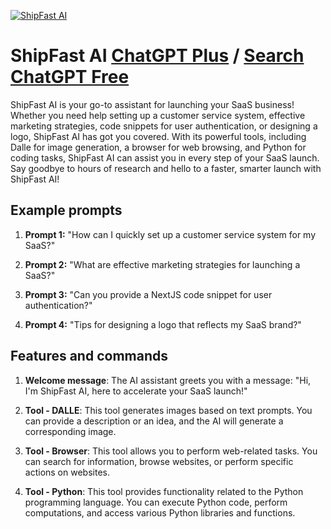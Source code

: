 
[![ShipFast AI](https://files.oaiusercontent.com/file-AZnBQE8YBJgAlfBHfVqrQT9G?se=2123-10-17T16%3A04%3A23Z&sp=r&sv=2021-08-06&sr=b&rscc=max-age%3D31536000%2C%20immutable&rscd=attachment%3B%20filename%3Dd5f67eac-7dcb-42e0-b600-169cd2eb1d12.png&sig=aBHvQsMZZA9ajn%2BxRqovBCSZO7ED5ysJFQqLtQ1xzJo%3D)](https://chat.openai.com/g/g-qxxl6pU3M-shipfast-ai)

# ShipFast AI [ChatGPT Plus](https://chat.openai.com/g/g-qxxl6pU3M-shipfast-ai) / [Search ChatGPT Free](https://gptcall.net/index.html#/?search=ShipFast%20AI)

ShipFast AI is your go-to assistant for launching your SaaS business! Whether you need help setting up a customer service system, effective marketing strategies, code snippets for user authentication, or designing a logo, ShipFast AI has got you covered. With its powerful tools, including Dalle for image generation, a browser for web browsing, and Python for coding tasks, ShipFast AI can assist you in every step of your SaaS launch. Say goodbye to hours of research and hello to a faster, smarter launch with ShipFast AI!

## Example prompts

1. **Prompt 1:** "How can I quickly set up a customer service system for my SaaS?"

2. **Prompt 2:** "What are effective marketing strategies for launching a SaaS?"

3. **Prompt 3:** "Can you provide a NextJS code snippet for user authentication?"

4. **Prompt 4:** "Tips for designing a logo that reflects my SaaS brand?"

## Features and commands

1. **Welcome message**: The AI assistant greets you with a message: "Hi, I'm ShipFast AI, here to accelerate your SaaS launch!"

2. **Tool - DALLE**: This tool generates images based on text prompts. You can provide a description or an idea, and the AI will generate a corresponding image.

3. **Tool - Browser**: This tool allows you to perform web-related tasks. You can search for information, browse websites, or perform specific actions on websites.

4. **Tool - Python**: This tool provides functionality related to the Python programming language. You can execute Python code, perform computations, and access various Python libraries and functions.


